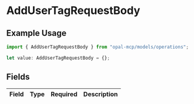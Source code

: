 # AddUserTagRequestBody

## Example Usage

```typescript
import { AddUserTagRequestBody } from "opal-mcp/models/operations";

let value: AddUserTagRequestBody = {};
```

## Fields

| Field       | Type        | Required    | Description |
| ----------- | ----------- | ----------- | ----------- |
